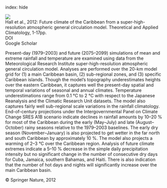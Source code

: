index: hide

<div class="Citation">
    <div class="Citation-thumb CitationThumb-linked"  data-href="https://doi.org/10.1007/s00704-012-0779-7">
      <img src="https://static.claimspace.cloud/climate-study-static/refs/thumbs/14/Hall_et_al_2012-thumb.png" />
    </div>

  <div class="Citation-body">
    <div class="Citation-text">Hall et al., 2012: Future climate of the Caribbean from a super-high-resolution atmospheric general circulation model. <span class="Article-journal">Theoretical and Applied Climatology, </span><span class="Article-volume"></span>1-17pp.</div>
    <div class="Citation-links">
      <div class="CitationLink" data-href="https://doi.org/10.1007/s00704-012-0779-7">
        <div class="CitationLink-icon CitationLink-Doi"></div>
        <div class="CitationLink-text">DOI</div>
      </div>
      <div class="CitationLink" data-href="https://scholar.google.com/scholar?q=10.1007/s00704-012-0779-7">
        <div class="CitationLink-icon CitationLink-Scholar"></div>
        <div class="CitationLink-text">Google Scholar</div>
      </div>
    </div>
  </div>
</div>

Present-day (1979–2003) and future (2075–2099) simulations of mean and extreme rainfall and temperature are examined using data from the Meteorological Research Institute super-high-resolution atmospheric general circulation model. Analyses are performed over the 20-km model grid for (1) a main Caribbean basin, (2) sub-regional zones, and (3) specific Caribbean islands. Though the model’s topography underestimates heights over the eastern Caribbean, it captures well the present-day spatial and temporal variations of seasonal and annual climates. Temperature underestimations range from 0.1 °C to 2 °C with respect to the Japanese Reanalysis and the Climatic Research Unit datasets. The model also captures fairly well sub-regional scale variations in the rainfall climatology. End-of-century projections under the Intergovernmental Panel on Climate Change SRES A1B scenario indicate declines in rainfall amounts by 10–20 % for most of the Caribbean during the early (May–July) and late (August–October) rainy seasons relative to the 1979–2003 baselines. The early dry season (November–January) is also projected to get wetter in the far north and south Caribbean by approximately 10 %. The model also projects a warming of 2–3 °C over the Caribbean region. Analysis of future climate extremes indicate a 5–10 % decrease in the simple daily precipitation intensity but no significant change in the number of consecutive dry days for Cuba, Jamaica, southern Bahamas, and Haiti. There is also indication that the number of hot days and nights will significantly increase over the main Caribbean basin.

<div class="Citation-copy">
&copy; Springer Nature, 2012
</div>